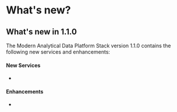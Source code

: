 # What's new?

## What's new in 1.1.0

The Modern Analytical Data Platform Stack version 1.1.0 contains the following new services and enhancements:

#### New Services

* 

#### Enhancements

*
